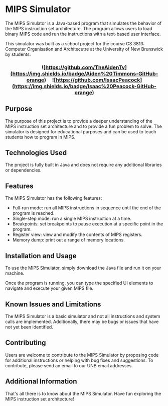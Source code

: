 # MIPS Simulator
The MIPS Simulator is a Java-based program that simulates the behavior of the MIPS instruction set architecture. The program allows users to load binary MIPS code and run the instructions with a text-based user interface.

This simulator was built as a school project for the course CS 3813: Computer Organisation and Architecutre at the University of New Brunswick by students:

<h3 style="text-align: center;">

![https://github.com/TheAidenTv](https://img.shields.io/badge/Aiden%20Timmons-GitHub-orange) &nbsp;&nbsp;&nbsp; ![https://github.com/IsaacPeacock](https://img.shields.io/badge/Isaac%20Peacock-GitHub-orange)

</h3>

## Purpose
The purpose of this project is to provide a deeper understanding of the MIPS instruction set architecture and to provide a fun problem to solve. The simulator is designed for educational purposes and can be used to teach students how to program in MIPS.

## Technologies Used
The project is fully built in Java and does not require any additional libraries or dependencies.

## Features
The MIPS Simulator has the following features:

- Full-run mode: run all MIPS instructions in sequence until the end of the program is reached.
- Single-step mode: run a single MIPS instruction at a time.
- Breakpoints: set breakpoints to pause execution at a specific point in the program.
- Register view: view and modify the contents of MIPS registers.
- Memory dump: print out a range of memory locations.

## Installation and Usage
To use the MIPS Simulator, simply download the Java file and run it on your machine.

Once the program is running, you can type the specified UI elements to navigate and execute your given MIPS file.

## Known Issues and Limitations
The MIPS Simulator is a basic simulator and not all instructions and system calls are implemented. Additionally, there may be bugs or issues that have not yet been identified.

## Contributing
Users are welcome to contribute to the MIPS Simulator by proposing code for additional instructions or helping with bug fixes and suggestions. To contribute, please send an email to our UNB email addresses.

## Additional Information
That's all there is to know about the MIPS Simulator. Have fun exploring the MIPS instruction set architecture!
